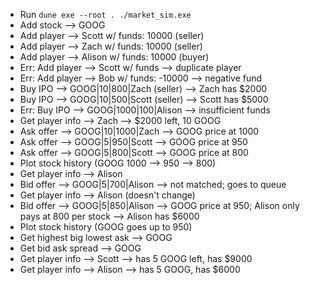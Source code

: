 - Run `dune exe --root . ./market_sim.exe`
- Add stock --> GOOG
- Add player --> Scott w/ funds: 10000 (seller)
- Add player --> Zach w/ funds: 10000 (seller)
- Add player --> Alison w/ funds: 10000 (buyer)
- Err: Add player --> Scott w/ funds --> duplicate player
- Err: Add player --> Bob w/ funds: -10000 --> negative fund
- Buy IPO --> GOOG|10|800|Zach (seller) --> Zach has $2000
- Buy IPO --> GOOG|10|500|Scott (seller) --> Scott has $5000
- Err: Buy IPO --> GOOG|1000|100|Alison --> insufficient funds
- Get player info --> Zach --> $2000 left, 10 GOOG
- Ask offer --> GOOG|10|1000|Zach --> GOOG price at 1000
- Ask offer --> GOOG|5|950|Scott --> GOOG price at 950
- Ask offer --> GOOG|5|800|Scott --> GOOG price at 800
- Plot stock history (GOOG 1000 --> 950 --> 800)
- Get player info --> Alison
- Bid offer --> GOOG|5|700|Alison --> not matched; goes to queue
- Get player info --> Alison (doesn't change)
- Bid offer --> GOOG|5|850|Alison --> GOOG price at 950; Alison only pays at 800 per stock --> Alison has $6000
- Plot stock history (GOOG goes up to 950)
- Get highest big lowest ask --> GOOG
- Get bid ask spread --> GOOG
- Get player info --> Scott --> has 5 GOOG left, has $9000
- Get player info --> Alison --> has 5 GOOG, has $6000

